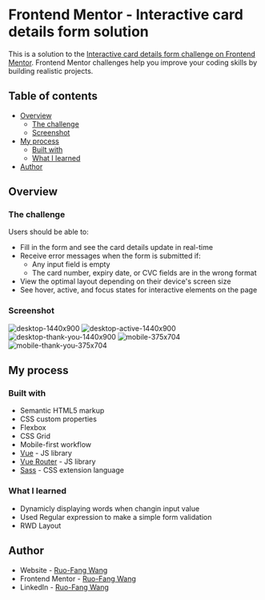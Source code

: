 # Frontend Mentor - Interactive card details form solution

This is a solution to the [Interactive card details form challenge on Frontend Mentor](https://www.frontendmentor.io/challenges/interactive-card-details-form-XpS8cKZDWw). Frontend Mentor challenges help you improve your coding skills by building realistic projects. 

## Table of contents

- [Overview](#overview)
  - [The challenge](#the-challenge)
  - [Screenshot](#screenshot)
- [My process](#my-process)
  - [Built with](#built-with)
  - [What I learned](#what-i-learned)
- [Author](#author)


## Overview

### The challenge

Users should be able to:

- Fill in the form and see the card details update in real-time
- Receive error messages when the form is submitted if:
  - Any input field is empty
  - The card number, expiry date, or CVC fields are in the wrong format
- View the optimal layout depending on their device's screen size
- See hover, active, and focus states for interactive elements on the page

### Screenshot

![desktop-1440x900](./src/screenshots/desktop-1440x900.png)
![desktop-active-1440x900](./src/screenshots/desktop-active-1440x900.png)
![desktop-thank-you-1440x900](./src/screenshots/desktop-thank-you-1440x900.png)
![mobile-375x704](./src/screenshots/mobile-375x704.png)
![mobile-thank-you-375x704](./src/screenshots/mobile-thank-you-375x704.png)

## My process

### Built with

- Semantic HTML5 markup
- CSS custom properties
- Flexbox
- CSS Grid
- Mobile-first workflow
- [Vue](https://vuejs.org/) - JS library
- [Vue Router](https://router.vuejs.org/) - JS library
- [Sass](https://sass-lang.com/) - CSS extension language

### What I learned

- Dynamicly displaying words when changin input value
- Used Regular expression to make a simple form validation
- RWD Layout


## Author

- Website - [Ruo-Fang Wang](https://wang0857.github.io/myWebPortfolios/)
- Frontend Mentor - [Ruo-Fang Wang](https://www.frontendmentor.io/profile/wang0857)
- LinkedIn - [Ruo-Fang Wang](https://ca.linkedin.com/in/ruo-fang-wang-550269226)
